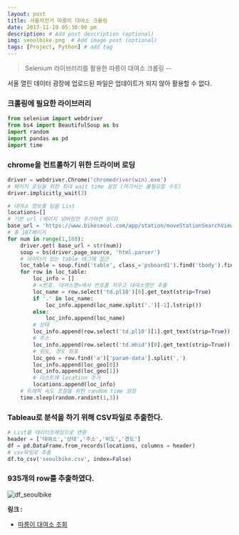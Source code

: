 ```yaml
---
layout: post
title: 서울자전거 따릉이 대여소 크롤링
date: 2017-11-19 05:30:00 pm
description: # Add post description (optional)
img: seoulbike.png  # Add image post (optional)
tags: [Project, Python] # add tag
---
```


> Selenium 라이브러리를 활용한 따릉이 대여소 크롤링 --

서울 열린 데이터 광장에 업로드된 파일은 업데이트가 되지 않아 활용할 수 없다.

### 크롤링에 필요한 라이브러리

``` python
from selenium import webdriver
from bs4 import BeautifulSoup as bs
import random
import pandas as pd
import time
```
### chrome을 컨트롤하기 위한 드라이버 로딩

``` python
driver = webdriver.Chrome('chromedriver(win).exe')
# 페이지 로딩을 위한 최대 wait time 설정 (여기서는 불필요할 수도)
driver.implicitly_wait(3)
```

``` python
# 대여소 정보를 담을 List
locations=[]
# 기본 url (페이지 넘버링만 추가하면 된다)
base_url = 'https://www.bikeseoul.com/app/station/moveStationSearchView.do?currentPageNo='
# 총 187페이지
for num in range(1,188):
    driver.get( base_url + str(num))
    soup = bs(driver.page_source, 'html.parser')
    # 데이터가 있는 table 태그에 접근
    loc_table = soup.find('table', class_='psboard1').find('tbody').find_all('tr')
    for row in loc_table:
        loc_info = []
        # <번호. 대여소명>에서 번호를 지우고 대여소명만 추출
        loc_name = row.select('td.pl10')[0].get_text(strip=True)
        if '.' in loc_name:
            loc_info.append(loc_name.split('.')[-1].lstrip())
        else:
            loc_info.append(loc_name)
        # 상태
        loc_info.append(row.select('td.pl10')[1].get_text(strip=True))
        # 주소
        loc_info.append(row.select('td.mhid')[0].get_text(strip=True))
        # 위도, 경도 좌표
        loc_geo = row.find('a')['param-data'].split(',')
        loc_info.append(loc_geo[0])
        loc_info.append(loc_geo[1])
        # 리스트에 location 추가
        locations.append(loc_info)
    # 트래픽 속도 조절을 위한 random time 설정    
    time.sleep(random.randint(1,3))   
```

### Tableau로 분석을 하기 위해 CSV파일로 추출한다.

``` python
# List를 데이터프레임으로 변환
header = ['대여소','상태','주소','위도','경도']
df = pd.DataFrame.from_records(locations, columns = header)
# csv파일로 추출
df.to_csv('seoulbike.csv', index=False)
```
### 935개의 row를 추출하였다.

![df_seoulbike]({{site.baseurl}}/assets/img/df_seoulbike.png)

**링크 :**
* [따릉이 대여소 조회](https://www.bikeseoul.com/app/station/moveStationSearchView.do?currentPageNo=1)
